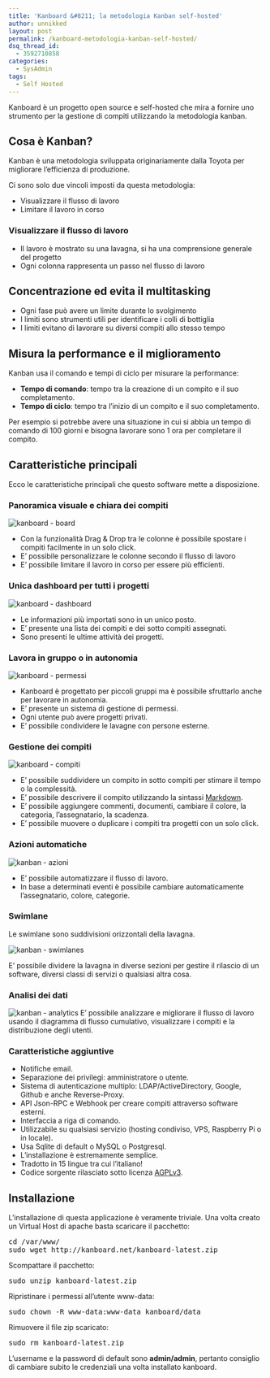 ```yaml
---
title: 'Kanboard &#8211; la metodologia Kanban self-hosted'
author: unnikked
layout: post
permalink: /kanboard-metodologia-kanban-self-hosted/
dsq_thread_id:
  - 3592710858
categories:
  - SysAdmin
tags:
  - Self Hosted
---
```


Kanboard è un progetto open source e self-hosted che mira a fornire uno strumento per la gestione di compiti utilizzando la metodologia kanban.

## Cosa è Kanban?

Kanban è una metodologia sviluppata originariamente dalla Toyota per migliorare l&#8217;efficienza di produzione.

Ci sono solo due vincoli imposti da questa metodologia:

  * Visualizzare il flusso di lavoro
  * Limitare il lavoro in corso

### Visualizzare il flusso di lavoro

  * Il lavoro è mostrato su una lavagna, si ha una comprensione generale del progetto
  * Ogni colonna rappresenta un passo nel flusso di lavoro

## Concentrazione ed evita il multitasking

  * Ogni fase può avere un limite durante lo svolgimento
  * I limiti sono strumenti utili per identificare i colli di bottiglia
  * I limiti evitano di lavorare su diversi compiti allo stesso tempo

## Misura la performance e il miglioramento

Kanban usa il comando e tempi di ciclo per misurare la performance:

  * **Tempo di comando**: tempo tra la creazione di un compito e il suo completamento.
  * **Tempo di ciclo**: tempo tra l&#8217;inizio di un compito e il suo completamento.

Per esempio si potrebbe avere una situazione in cui si abbia un tempo di comando di 100 giorni e bisogna lavorare sono 1 ora per completare il compito.

## Caratteristiche principali

Ecco le caratteristiche principali che questo software mette a disposizione.

### Panoramica visuale e chiara dei compiti

<img class=" aligncenter" src="/wp-content/uploads/2015/03/board.png" alt="kanboard - board" />

  * Con la funzionalità Drag & Drop tra le colonne è possibile spostare i compiti facilmente in un solo click.
  * E&#8217; possibile personalizzare le colonne secondo il flusso di lavoro
  * E&#8217; possibile limitare il lavoro in corso per essere più efficienti.

### Unica dashboard per tutti i progetti

<img class=" aligncenter" src="/wp-content/uploads/2015/03/dashboard.png" alt="kanboard - dashboard" />

  * Le informazioni più importati sono in un unico posto.
  * E&#8217; presente una lista dei compiti e dei sotto compiti assegnati.
  * Sono presenti le ultime attività dei progetti.

### Lavora in gruppo o in autonomia

<img class=" aligncenter" src="/wp-content/uploads/2015/03/permissions.png" alt="kanboard - permessi" />

  * Kanboard è progettato per piccoli gruppi ma è possibile sfruttarlo anche per lavorare in autonomia.
  * E&#8217; presente un sistema di gestione di permessi.
  * Ogni utente può avere progetti privati.
  * E&#8217; possibile condividere le lavagne con persone esterne.

### Gestione dei compiti

<img class=" aligncenter" src="/wp-content/uploads/2015/03/task.png" alt="kanboard - compiti" />

  * E&#8217; possibile suddividere un compito in sotto compiti per stimare il tempo o la complessità.
  * E&#8217; possibile descrivere il compito utilizzando la sintassi <a title="Markdown specifica" href="http://daringfireball.net/projects/markdown/syntax" target="_blank">Markdown</a>.
  * E&#8217; possibile aggiungere commenti, documenti, cambiare il colore, la categoria, l&#8217;assegnatario, la scadenza.
  * E&#8217; possibile muovere o duplicare i compiti tra progetti con un solo click.

### Azioni automatiche

<img class=" aligncenter" src="/wp-content/uploads/2015/03/actions.png" alt="kanban - azioni" />

  * E&#8217; possibile automatizzare il flusso di lavoro.
  * In base a determinati eventi è possibile cambiare automaticamente l&#8217;assegnatario, colore, categorie.

### Swimlane

Le swimlane sono suddivisioni orizzontali della lavagna.

<img class=" aligncenter" src="/wp-content/uploads/2015/03/swimlanes.png" alt="kanban - swimlanes" />

E&#8217; possibile dividere la lavagna in diverse sezioni per gestire il rilascio di un software, diversi classi di servizi o qualsiasi altra cosa.

### Analisi dei dati

<img class=" aligncenter" src="/wp-content/uploads/2015/03/analytics.png" alt="kanban - analytics" />  
E&#8217; possibile analizzare e migliorare il flusso di lavoro usando il diagramma di flusso cumulativo, visualizzare i compiti e la distribuzione degli utenti.

### Caratteristiche aggiuntive

  * Notifiche email.
  * Separazione dei privilegi: amministratore o utente.
  * Sistema di autenticazione multiplo: LDAP/ActiveDirectory, Google, Github e anche Reverse-Proxy.
  * API Json-RPC e Webhook per creare compiti attraverso software esterni.
  * Interfaccia a riga di comando.
  * Utilizzabile su qualsiasi servizio (hosting condiviso, VPS, Raspberry Pi o in locale).
  * Usa Sqlite di default o MySQL o Postgresql.
  * L&#8217;installazione è estremamente semplice.
  * Tradotto in 15 lingue tra cui l&#8217;italiano!
  * Codice sorgente rilasciato sotto licenza <a title="AGPLv3 Licenza" href="http://www.gnu.org/licenses/agpl-3.0.txt" target="_blank">AGPLv3</a>.

## Installazione

L&#8217;installazione di questa applicazione è veramente triviale. Una volta creato un Virtual Host di apache basta scaricare il pacchetto:

<pre class="lang:sh decode:true " >cd /var/www/
sudo wget http://kanboard.net/kanboard-latest.zip</pre>

Scompattare il pacchetto:

<pre class="lang:sh decode:true " >sudo unzip kanboard-latest.zip</pre>

Ripristinare i permessi all&#8217;utente www-data:

<pre class="lang:sh decode:true " >sudo chown -R www-data:www-data kanboard/data</pre>

Rimuovere il file zip scaricato:

<pre class="lang:sh decode:true " >sudo rm kanboard-latest.zip</pre>

L&#8217;username e la password di default sono **admin/admin**, pertanto consiglio di cambiare subito le credenziali una volta installato kanboard. 
